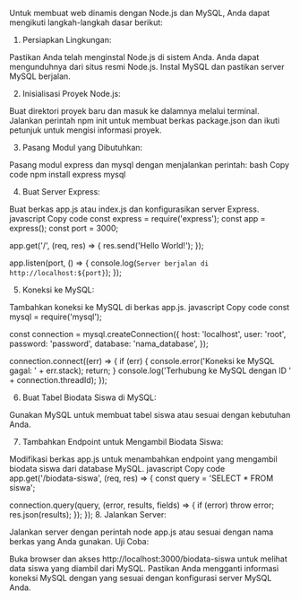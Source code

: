 Untuk membuat web dinamis dengan Node.js dan MySQL, Anda dapat mengikuti langkah-langkah dasar berikut:

1. Persiapkan Lingkungan:

Pastikan Anda telah menginstal Node.js di sistem Anda. Anda dapat mengunduhnya dari situs resmi Node.js.
Instal MySQL dan pastikan server MySQL berjalan.

2. Inisialisasi Proyek Node.js:

Buat direktori proyek baru dan masuk ke dalamnya melalui terminal.
Jalankan perintah npm init untuk membuat berkas package.json dan ikuti petunjuk untuk mengisi informasi proyek.

3. Pasang Modul yang Dibutuhkan:

Pasang modul express dan mysql dengan menjalankan perintah:
bash
Copy code
npm install express mysql

4. Buat Server Express:

Buat berkas app.js atau index.js dan konfigurasikan server Express.
javascript
Copy code
const express = require('express');
const app = express();
const port = 3000;

app.get('/', (req, res) => {
  res.send('Hello World!');
});

app.listen(port, () => {
  console.log(`Server berjalan di http://localhost:${port}`);
});

5. Koneksi ke MySQL:

Tambahkan koneksi ke MySQL di berkas app.js.
javascript
Copy code
const mysql = require('mysql');

const connection = mysql.createConnection({
  host: 'localhost',
  user: 'root',
  password: 'password',
  database: 'nama_database',
});

connection.connect((err) => {
  if (err) {
    console.error('Koneksi ke MySQL gagal: ' + err.stack);
    return;
  }
  console.log('Terhubung ke MySQL dengan ID ' + connection.threadId);
});

6. Buat Tabel Biodata Siswa di MySQL:

Gunakan MySQL untuk membuat tabel siswa atau sesuai dengan kebutuhan Anda.

7. Tambahkan Endpoint untuk Mengambil Biodata Siswa:

Modifikasi berkas app.js untuk menambahkan endpoint yang mengambil biodata siswa dari database MySQL.
javascript
Copy code
app.get('/biodata-siswa', (req, res) => {
  const query = 'SELECT * FROM siswa';

  connection.query(query, (error, results, fields) => {
    if (error) throw error;
    res.json(results);
  });
});
8. Jalankan Server:

Jalankan server dengan perintah node app.js atau sesuai dengan nama berkas yang Anda gunakan.
Uji Coba:

Buka browser dan akses http://localhost:3000/biodata-siswa untuk melihat data siswa yang diambil dari MySQL.
Pastikan Anda mengganti informasi koneksi MySQL dengan yang sesuai dengan konfigurasi server MySQL Anda. 


